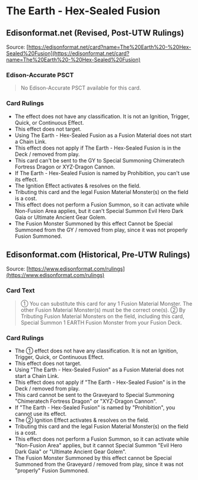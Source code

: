 # The Earth - Hex-Sealed Fusion

## Edisonformat.net (Revised, Post-UTW Rulings)

Source: [https://edisonformat.net/card?name=The%20Earth%20-%20Hex-Sealed%20Fusion](https://edisonformat.net/card?name=The%20Earth%20-%20Hex-Sealed%20Fusion)

### Edison-Accurate PSCT

> No Edison-Accurate PSCT available for this card.

### Card Rulings

*   The effect does not have any classification. It is not an Ignition, Trigger, Quick, or Continuous Effect.
*   This effect does not target.
*   Using The Earth - Hex-Sealed Fusion as a Fusion Material does not start a Chain Link.
*   This effect does not apply if The Earth - Hex-Sealed Fusion is in the Deck / removed from play.
*   This card can't be sent to the GY to Special Summoning Chimeratech Fortress Dragon or XYZ-Dragon Cannon.
*   If The Earth - Hex-Sealed Fusion is named by Prohibition, you can't use its effect.
*   The Ignition Effect activates & resolves on the field.
*   Tributing this card and the legal Fusion Material Monster(s) on the field is a cost.
*   This effect does not perform a Fusion Summon, so it can activate while Non-Fusion Area applies, but it can't Special Summon Evil Hero Dark Gaia or Ultimate Ancient Gear Golem.
*   The Fusion Monster Summoned by this effect Cannot be Special Summoned from the GY / removed from play, since it was not properly Fusion Summoned.


## Edisonformat.com (Historical, Pre-UTW Rulings)

Source: [https://www.edisonformat.com/rulings](https://www.edisonformat.com/rulings)

### Card Text

> ① You can substitute this card for any 1 Fusion Material Monster. The other Fusion Material Monster(s) must be the correct one(s). ② By Tributing Fusion Material Monsters on the field, including this card, Special Summon 1 EARTH Fusion Monster from your Fusion Deck.

### Card Rulings

*   The ① effect does not have any classification. It is not an Ignition, Trigger, Quick, or Continuous Effect.
*   This effect does not target.
*   Using "The Earth - Hex-Sealed Fusion" as a Fusion Material does not start a Chain Link.
*   This effect does not apply if "The Earth - Hex-Sealed Fusion" is in the Deck / removed from play.
*   This card cannot be sent to the Graveyard to Special Summoning "Chimeratech Fortress Dragon" or "XYZ-Dragon Cannon".
*   If "The Earth - Hex-Sealed Fusion" is named by "Prohibition", you cannot use its effect.
*   The ② Ignition Effect activates & resolves on the field.
*   Tributing this card and the legal Fusion Material Monster(s) on the field is a cost.
*   This effect does not perform a Fusion Summon, so it can activate while "Non-Fusion Area" applies, but it cannot Special Summon "Evil Hero Dark Gaia" or "Ultimate Ancient Gear Golem".
*   The Fusion Monster Summoned by this effect cannot be Special Summoned from the Graveyard / removed from play, since it was not "properly" Fusion Summoned.


